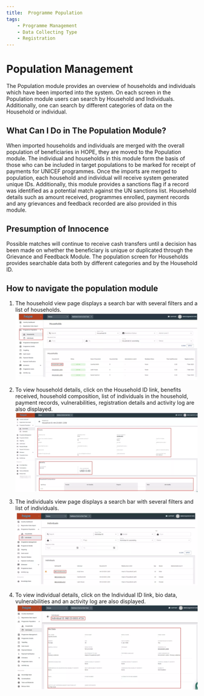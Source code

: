 ```yaml
---
title:  Programme Population
tags:
    - Programme Management
    - Data Collecting Type
    - Registration
---
```


# Population Management


The Population module provides an overview of households and individuals which have been imported into the system. On each screen in the Population module users can search by Household and Individuals. Additionally, one can search by different categories of data on the Household or individual. 

## What Can I Do in The Population Module?

When imported households and individuals are merged with the overall population of beneficiaries in HOPE, they are moved to the Population module. The individual and households in this module form the basis of those who can be included in target populations to be marked for receipt of payments for UNICEF programmes. Once the imports are merged to population, each household and individual will receive system generated unique IDs. Additionally, this module provides a sanctions flag if a record was identified as a potential match against the UN sanctions list. Household details such as amount received, programmes enrolled, payment records and any grievances and feedback recorded are also provided in this module.

## Presumption of Innocence

Possible matches will continue to receive cash transfers until a decision has been made on whether the beneficiary is unique or duplicated through the Grievance and Feedback Module. The population screen for Households provides searchable data both by different categories and by the Household ID.

## How to navigate the population module 

1. The household view page displays a search bar with several filters and a list of households.
   ![Image](_screenshots/population/1.png)


1. To view household details, click on the Household ID link, benefits received, household composition, list of individuals in the household, payment records, vulnerabilities, registration details and activity log are also displayed.
    ![Image](_screenshots/population/2.png)


2. The individuals view page displays a search bar with several filters and list of individuals.
    ![Image](_screenshots/population/3.png)


1. To view individual details, click on the Individual ID link, bio data, vulnerabilities and an activity log are also displayed.
    ![Image](_screenshots/population/4.png)
